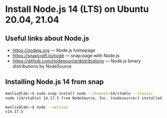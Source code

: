 # Install Node.js 14 (LTS) on Ubuntu 20.04, 21.04

## Useful links about Node.js

* https://nodejs.org — Node.js homepage
* https://snapcraft.io/node — snap page with Node.js
* https://github.com/nodesource/distributions — Node.js binary distributions by NodeSource

## Installing Node.js 14 from snap


```bash
manlix@lab:~$ sudo snap install node --channel=14/stable --classic
node (14/stable) 14.17.5 from NodeSource, Inc. (nodesource✓) installed

manlix@lab:~$ node --version
v14.17.5
```
